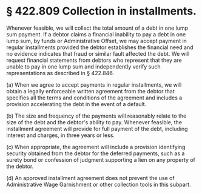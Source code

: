 # § 422.809   Collection in installments.

Whenever feasible, we will collect the total amount of a debt in one lump sum payment. If a debtor claims a financial inability to pay a debt in one lump sum, by funds or Administrative Offset, we may accept payment in regular installments provided the debtor establishes the financial need and no evidence indicates that fraud or similar fault affected the debt. We will request financial statements from debtors who represent that they are unable to pay in one lump sum and independently verify such representations as described in § 422.846.


(a) When we agree to accept payments in regular installments, we will obtain a legally enforceable written agreement from the debtor that specifies all the terms and conditions of the agreement and includes a provision accelerating the debt in the event of a default.


(b) The size and frequency of the payments will reasonably relate to the size of the debt and the debtor's ability to pay. Whenever feasible, the installment agreement will provide for full payment of the debt, including interest and charges, in three years or less.


(c) When appropriate, the agreement will include a provision identifying security obtained from the debtor for the deferred payments, such as a surety bond or confession of judgment supporting a lien on any property of the debtor.


(d) An approved installment agreement does not prevent the use of Administrative Wage Garnishment or other collection tools in this subpart.




